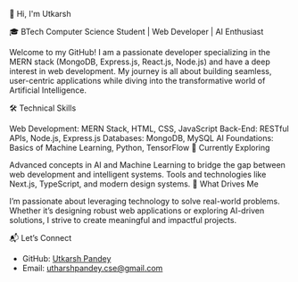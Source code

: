 👋 Hi, I'm Utkarsh

🎓 BTech Computer Science Student | Web Developer | AI Enthusiast

Welcome to my GitHub! I am a passionate developer specializing in the MERN stack (MongoDB, Express.js, React.js, Node.js) and have a deep interest in web development. My journey is all about building seamless, user-centric applications while diving into the transformative world of Artificial Intelligence.

🛠️ Technical Skills

Web Development: MERN Stack, HTML, CSS, JavaScript
Back-End: RESTful APIs, Node.js, Express.js
Databases: MongoDB, MySQL
AI Foundations: Basics of Machine Learning, Python, TensorFlow
🚀 Currently Exploring

Advanced concepts in AI and Machine Learning to bridge the gap between web development and intelligent systems.
Tools and technologies like Next.js, TypeScript, and modern design systems.
🌟 What Drives Me

I’m passionate about leveraging technology to solve real-world problems. Whether it’s designing robust web applications or exploring AI-driven solutions, I strive to create meaningful and impactful projects.

📬 Let’s Connect

- GitHub: [Utkarsh Pandey](https://github.com/utkarshpandey-dev)  
- Email: utharshpandey.cse@gmail.com
